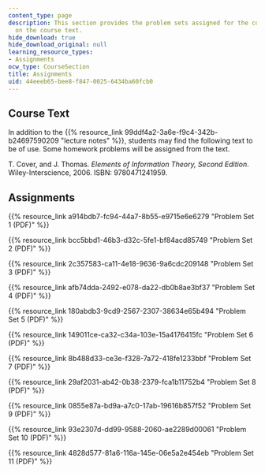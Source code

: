 ```yaml
---
content_type: page
description: This section provides the problem sets assigned for the course and information
  on the course text.
hide_download: true
hide_download_original: null
learning_resource_types:
- Assignments
ocw_type: CourseSection
title: Assignments
uid: 44eeeb65-bee8-f847-0025-6434ba60fcb0
---
```


Course Text
-----------

In addition to the {{% resource_link 99ddf4a2-3a6e-f9c4-342b-b24697590209 "lecture notes" %}}, students may find the following text to be of use. Some homework problems will be assigned from the text.

T. Cover, and J. Thomas. _Elements of Information Theory, Second Edition_. Wiley-Interscience, 2006. ISBN: 9780471241959.

Assignments
-----------

{{% resource_link a914bdb7-fc94-44a7-8b55-e9715e6e6279 "Problem Set 1 (PDF)" %}}

{{% resource_link bcc5bbd1-46b3-d32c-5fe1-bf84acd85749 "Problem Set 2 (PDF)" %}}

{{% resource_link 2c357583-ca11-4e18-9636-9a6cdc209148 "Problem Set 3 (PDF)" %}}

{{% resource_link afb74dda-2492-e078-da22-db0b8ae3bf37 "Problem Set 4 (PDF)" %}}

{{% resource_link 180abdb3-9cd9-2567-2307-38634e65b494 "Problem Set 5 (PDF)" %}}

{{% resource_link 149011ce-ca32-c34a-103e-15a4176415fc "Problem Set 6 (PDF)" %}}

{{% resource_link 8b488d33-ce3e-f328-7a72-418fe1233bbf "Problem Set 7 (PDF)" %}}

{{% resource_link 29af2031-ab42-0b38-2379-fca1b11752b4 "Problem Set 8 (PDF)" %}}

{{% resource_link 0855e87a-bd9a-a7c0-17ab-19616b857f52 "Problem Set 9 (PDF)" %}}

{{% resource_link 93e2307d-dd99-9588-2060-ae2289d00061 "Problem Set 10 (PDF)" %}}

{{% resource_link 4828d577-81a6-116a-145e-06e5a2e454eb "Problem Set 11 (PDF)" %}}
